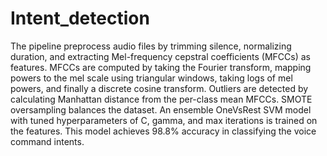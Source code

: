 # Intent_detection
The pipeline preprocess audio files by trimming silence, normalizing duration, and extracting Mel-frequency cepstral coefficients (MFCCs) as features. MFCCs are computed by taking the Fourier transform, mapping powers to the mel scale using triangular windows, taking logs of mel powers, and finally a discrete cosine transform. Outliers are detected by calculating Manhattan distance from the per-class mean MFCCs. SMOTE oversampling balances the dataset. An ensemble OneVsRest SVM model with tuned hyperparameters of C, gamma, and max iterations is trained on the features. This model achieves 98.8% accuracy in classifying the voice command intents.
